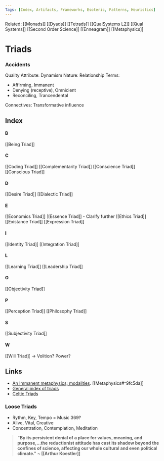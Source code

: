 ```yaml
---
Tags: [Index, Artifacts, Frameworks, Esoteric, Patterns, Heuristics]
---
```

Related: [[Monads]] [[Dyads]] [[Tetrads]] [[QualSystems L2]] [[Qual Systems]] [[Second Order Science]] [[Enneagram]] [[Metaphysics]]
# Triads
### Accidents
Quality Attribute: Dynamism
Nature: Relationship
Terms: 
- Affirming, Immanent
- Denying (receptive), Omnicient
- Reconciling, Trancendental

Connectives: Transformative influence

## Index

#### B
[[Being Triad]]

#### C
[[Coding Triad]]
[[Complementarity Triad]]
[[Conscience Triad]]
[[Conscious Triad]]

#### D
[[Desire Triad]]
[[Dialectic Triad]]

#### E
[[Economics Triad]]
[[Essence Triad]] - Clarify further
[[Ethics Triad]]
[[Existance Triad]]
[[Expression Triad]]

#### I
[[Identity Triad]]
[[Integration Triad]]

#### L
[[Learning Triad]]
[[Leadership Triad]]

#### O
[[Objectivity Triad]]

#### P
[[Perception Triad]]
[[Philosophy Triad]]

#### S
[[Subjectivity Triad]]

#### W 
[[Will Triad]] -> Volition? Power?



## Links
- [An Immanent metaphysics; modalities](http://web.archive.org/web/20191024155750/http://www.magic-flight.com/pub/uvsm_1/modality_metaphors_1.htm). [[Metaphysics#^9fc5da]]
- [General index of triads](https://www.egreenway.com/druids/triads.htm)
- [Celtic Triads](https://www.egreenway.com/druids/triadswright1995.htm)


### Loose Triads
- Rythm, Key, Tempo = Music 369?
- Alive, Vital, Creative
- Concentration, Contemplation, Meditation

> **"By its persistent denial of a place for values, meaning, and purpose,…the reductionist attitude has cast its shadow beyond the confines of science, affecting our whole cultural and even political climate." ~ [[Arthur Koestler]]**
